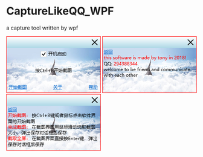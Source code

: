 # CaptureLikeQQ_WPF
a capture tool written by wpf 

![Image text](https://github.com/lishuangquan1987/CaptureLikeQQ_WPF/blob/master/CaptureLikeQQ_WPF/bin/Debug/Image/QQ%E6%88%AA%E5%9B%BE20190329232808.png)
![Image text](https://github.com/lishuangquan1987/CaptureLikeQQ_WPF/blob/master/CaptureLikeQQ_WPF/bin/Debug/Image/QQ%E6%88%AA%E5%9B%BE20190329232849.png)
![Image text](https://github.com/lishuangquan1987/CaptureLikeQQ_WPF/blob/master/CaptureLikeQQ_WPF/bin/Debug/Image/QQ%E6%88%AA%E5%9B%BE20190329232901.png)
